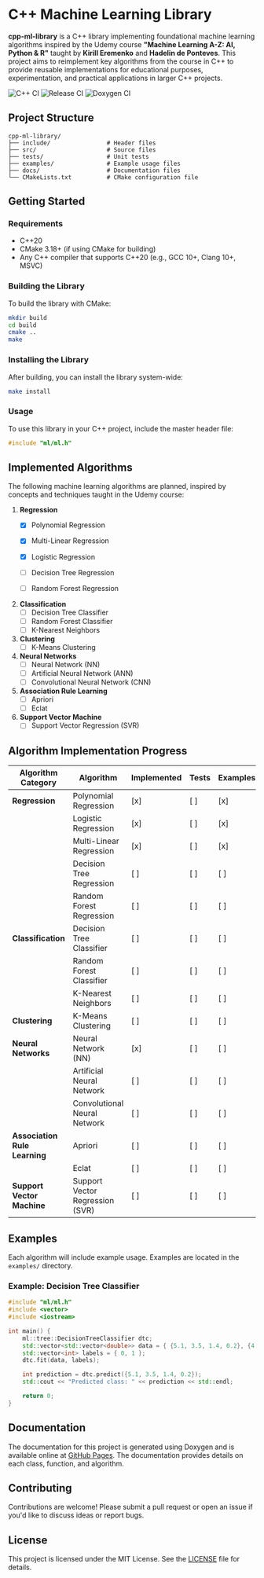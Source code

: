 # C++ Machine Learning Library

**cpp-ml-library** is a C++ library implementing foundational machine learning algorithms inspired by the Udemy course **"Machine Learning A-Z: AI, Python & R"** taught by **Kirill Eremenko** and **Hadelin de Ponteves**. This project aims to reimplement key algorithms from the course in C++ to provide reusable implementations for educational purposes, experimentation, and practical applications in larger C++ projects.

![C++ CI](https://github.com/jideoyelayo1/cpp-ml-library/actions/workflows/ci.yml/badge.svg)
![Release CI](https://github.com/jideoyelayo1/cpp-ml-library/actions/workflows/release.yml/badge.svg)
![Doxygen CI](https://github.com/jideoyelayo1/cpp-ml-library/actions/workflows/doxygen.yml/badge.svg)

## Project Structure

```plaintext
cpp-ml-library/
├── include/                # Header files
├── src/                    # Source files
├── tests/                  # Unit tests
├── examples/               # Example usage files
├── docs/                   # Documentation files
└── CMakeLists.txt          # CMake configuration file
```

## Getting Started

### Requirements

- C++20
- CMake 3.18+ (if using CMake for building)
- Any C++ compiler that supports C++20 (e.g., GCC 10+, Clang 10+, MSVC)

### Building the Library

To build the library with CMake:

```sh
mkdir build
cd build
cmake ..
make
```

### Installing the Library

After building, you can install the library system-wide:

```sh
make install
```

### Usage

To use this library in your C++ project, include the master header file:

```cpp
#include "ml/ml.h"
```

## Implemented Algorithms

The following machine learning algorithms are planned, inspired by concepts and techniques taught in the Udemy course:

1. **Regression**
   - [x] Polynomial Regression
   - [x] Multi-Linear Regression
   - [x] Logistic Regression
   - [ ] Decision Tree Regression
   - [ ] Random Forest Regression


2. **Classification**
   - [ ] Decision Tree Classifier
   - [ ] Random Forest Classifier
   - [ ] K-Nearest Neighbors

3. **Clustering**
   - [ ] K-Means Clustering

4. **Neural Networks**
   - [ ] Neural Network (NN)
   - [ ] Artificial Neural Network (ANN)
   - [ ] Convolutional Neural Network (CNN)

5. **Association Rule Learning**
   - [ ] Apriori
   - [ ] Eclat

6. **Support Vector Machine**
   - [ ] Support Vector Regression (SVR)

## Algorithm Implementation Progress

| Algorithm Category       | Algorithm                    | Implemented | Tests | Examples |
|--------------------------|------------------------------|-------------|-------|----------|
| **Regression**           | Polynomial Regression        | [x]         | [ ]   | [x]      |
|                          | Logistic Regression      | [x]         | [ ]   | [x]      |
|                          | Multi-Linear Regression      | [x]         | [ ]   | [x]      |
|                          | Decision Tree Regression     | [ ]         | [ ]   | [ ]      |
|                          | Random Forest Regression     | [ ]         | [ ]   | [ ]      |
| **Classification**       | Decision Tree Classifier     | [ ]         | [ ]   | [ ]      |
|                          | Random Forest Classifier     | [ ]         | [ ]   | [ ]      |
|                          | K-Nearest Neighbors          | [ ]         | [ ]   | [ ]      |
| **Clustering**           | K-Means Clustering           | [ ]         | [ ]   | [ ]      |
| **Neural Networks**      | Neural Network (NN)          | [x]         | [ ]   | [ ]      |
|                          | Artificial Neural Network    | [ ]         | [ ]   | [ ]      |
|                          | Convolutional Neural Network | [ ]         | [ ]   | [ ]      |
| **Association Rule Learning** | Apriori                | [ ]         | [ ]   | [ ]      |
|                          | Eclat                        | [ ]         | [ ]   | [ ]      |
| **Support Vector Machine** | Support Vector Regression (SVR) | [ ]    | [ ]   | [ ]      |



## Examples

Each algorithm will include example usage. Examples are located in the `examples/` directory.

### Example: Decision Tree Classifier

```cpp
#include "ml/ml.h"
#include <vector>
#include <iostream>

int main() {
    ml::tree::DecisionTreeClassifier dtc;
    std::vector<std::vector<double>> data = { {5.1, 3.5, 1.4, 0.2}, {4.9, 3.0, 1.4, 0.2} };
    std::vector<int> labels = { 0, 1 };
    dtc.fit(data, labels);

    int prediction = dtc.predict({5.1, 3.5, 1.4, 0.2});
    std::cout << "Predicted class: " << prediction << std::endl;

    return 0;
}
```

## Documentation

The documentation for this project is generated using Doxygen and is available online at [GitHub Pages](https://jideoyelayo1.github.io/cpp-ml-library/). The documentation provides details on each class, function, and algorithm.

## Contributing

Contributions are welcome! Please submit a pull request or open an issue if you'd like to discuss ideas or report bugs.

## License

This project is licensed under the MIT License. See the [LICENSE](LICENSE) file for details.
